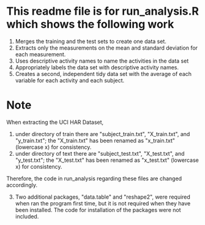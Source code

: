 # This readme file is for run_analysis.R which shows the following work

1. Merges the training and the test sets to create one data set. 
2. Extracts only the measurements on the mean and standard deviation for each measurement. 
3. Uses descriptive activity names to name the activities in the data set 
4. Appropriately labels the data set with descriptive activity names. 
5. Creates a second, independent tidy data set with the average of each variable for each activity and each subject. 

# Note
 When extracting the UCI HAR Dataset, 
 1. under directory of train there are "subject_train.txt", "X_train.txt", and "y_train.txt"; the "X_train.txt" has been renamed as "x_train.txt" (lowercase x) for consistency.
 2. under directory of text there are "subject_test.txt", "X_test.txt", and "y_test.txt"; the "X_test.txt" has been renamed as "x_test.txt" (lowercase x) for consistency.
 
Therefore, the code in run_analysis regarding these files are changed accordingly.

3. Two additional packages, "data.table" and "reshape2", were required when ran the program first time, but it is not required when they have been installed. The code for installation of the packages were not included.
